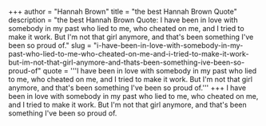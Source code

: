 +++
author = "Hannah Brown"
title = "the best Hannah Brown Quote"
description = "the best Hannah Brown Quote: I have been in love with somebody in my past who lied to me, who cheated on me, and I tried to make it work. But I'm not that girl anymore, and that's been something I've been so proud of."
slug = "i-have-been-in-love-with-somebody-in-my-past-who-lied-to-me-who-cheated-on-me-and-i-tried-to-make-it-work-but-im-not-that-girl-anymore-and-thats-been-something-ive-been-so-proud-of"
quote = '''I have been in love with somebody in my past who lied to me, who cheated on me, and I tried to make it work. But I'm not that girl anymore, and that's been something I've been so proud of.'''
+++
I have been in love with somebody in my past who lied to me, who cheated on me, and I tried to make it work. But I'm not that girl anymore, and that's been something I've been so proud of.
